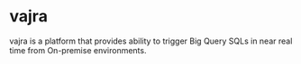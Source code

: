 # vajra
vajra is a platform that provides ability to trigger Big Query SQLs in near real time from On-premise environments.
